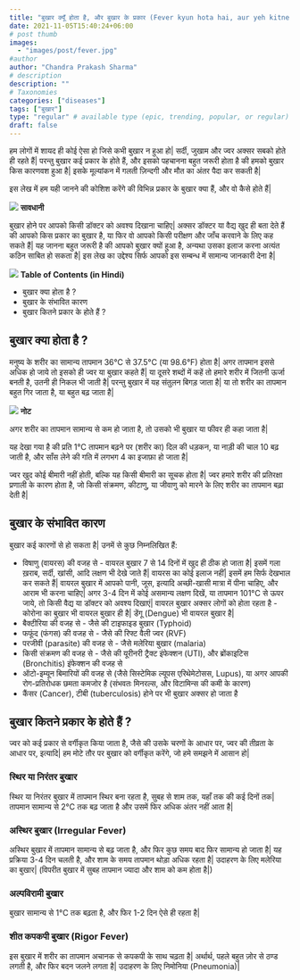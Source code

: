 ```yaml
---
title: "बुखार क्यूँ होता है, और बुखार के प्रकार (Fever kyun hota hai, aur yeh kitne prakar ka hota hai?)"
date: 2021-11-05T15:40:24+06:00
# post thumb
images:
  - "images/post/fever.jpg"
#author
author: "Chandra Prakash Sharma"
# description
description: ""
# Taxonomies
categories: ["diseases"]
tags: ["बुखार"]
type: "regular" # available type (epic, trending, popular, or regular)
draft: false
---
```


हम लोगों में शायद ही कोई ऐसा हो जिसे कभी बुखार न हुआ हो| सर्दी, जुखाम और ज्वर अक्सर सबको होते ही रहते हैं| परन्तु बुखार कई प्रकार के होते हैं, और इसको पहचानना बहुत जरूरी होता है की हमको बुखार किस कारणवश हुआ है| इसके मूल्यांकन में गलती ज़िन्दगी और मौत का अंतर पैदा कर सकती है| 

इस लेख में हम यही जानने की कोशिश करेंगे की विभिन्न प्रकार के बुखार क्या हैं, और वो कैसे होते हैं| 

<div class="danger-mak">
  <img src="../../../images/warning.png">
  <b>सावधानी</b><br>

बुखार होने पर आपको किसी डॉक्टर को अवश्य दिखाना चाहिए| अक्सर डॉक्टर या वैद्य खुद ही बता देते हैं की आपको किस प्रकार का बुखार है, या फिर वो आपको किसी परीक्षण और जाँच करवाने के लिए कह सकते हैं| यह जानना बहुत जरूरी है की आपको बुखार क्यों हुआ है, अन्यथा उसका इलाज करना अत्यंत कठिन साबित हो सकता है|  इस लेख का उद्देश्य सिर्फ आपको इस सम्बन्ध में सामान्य जानकारी देना है| 
</div>

<div class="toc-mak">
<img src="../../../images/pencil.png">
<b>Table of Contents (in Hindi)</b>
<ul>
<li>बुखार क्या होता है ?</li>
<li>बुखार के संभावित कारण</li>
<li>बुखार कितने प्रकार के होते हैं ?</li>
</ul>
</div>

## बुखार क्या होता है ?

मनुष्य के शरीर का सामान्य तापमान 36°C से 37.5°C (या 98.6°F) होता है|  अगर तापमान इससे अधिक हो जाये तो इसको ही ज्वर या बुखार कहते हैं| या दूसरे शब्दों में कहें तो हमारे शरीर में जितनी ऊर्जा बनती है, उतनी ही निकल भी जाती है| परन्तु बुखार में यह संतुलन बिगड़ जाता है| या तो शरीर का तापमान बहुत गिर जाता है, या बहुत बढ़ जाता है| 

<div class="toc-mak">
  <img src="../../../images/pencil.png">
  <b>नोट</b><br>

अगर शरीर का तापमान सामान्य से कम हो जाता है, तो उसको भी बुखार या फीवर ही कहा जाता है| 
</div>

यह देखा गया है की प्रति 1°C तापमान बढ़ने पर (शरीर का) दिल की धड़कन, या नाड़ी की चाल 10 बढ़ जाती  है, और साँस लेने की गति में लगभग 4 का इजाफ़ा हो जाता है| 

ज्वर खुद कोई बीमारी नहीं होती, बल्कि यह किसी बीमारी का सूचक होता है| ज्वर हमारे शरीर की प्रतिरक्षा प्रणाली के कारण होता है, जो किसी संक्रमण, कीटाणु, या जीवाणु को मारने के लिए शरीर का तापमान बढ़ा देती है| 


## बुखार के संभावित कारण 

बुखार कई कारणों से हो सकता है| उनमें से कुछ निम्नलिखित हैं:

* विषाणु (वायरस) की वजह से - वायरल बुखार 7 से 14 दिनों में खुद ही ठीक हो जाता है| इसमें गला ख़राब, सर्दी, खांसी, आदि लक्षण भी देखे जाते हैं| वायरस का कोई इलाज नहीं| इसमें हम सिर्फ देखभाल कर सकते हैं| वायरल बुखार में आपको पानी, जूस, इत्यादि अच्छी-खासी मात्रा में पीना चाहिए, और आराम भी करना चाहिए| अगर 3-4 दिन में कोई असमान्य लक्षण दिखें, या तापमान 101°C से ऊपर जाये, तो किसी वैद्य या डॉक्टर को अवश्य दिखाएं| वायरल बुखार अक्सर लोगों को होता रहता है - कोरोना का बुखार भी वायरल बुखार ही है|  डेंगू (Dengue) भी वायरल बुखार है| 
* बैक्टीरिया की वजह से - जैसे की टाइफाइड बुखार (Typhoid) 
* फफूंद (फंगस) की वजह से - जैसे की रिफ्ट वैली ज्वर (RVF)
* परजीवी (parasite) की वजह से - जैसे मलेरिया बुखार (malaria) 
* किसी संक्रमण की वजह से  - जैसे की यूरीनरी ट्रैक्ट इंफेक्शन (UTI), और ब्रोंकाइटिस (Bronchitis) इंफेक्शन की वजह से
* ऑटो-इम्यून बिमारियों की वजह से (जैसे सिस्टेमिक ल्यूपस एरिथेमेटोसस, Lupus), या अगर आपकी रोग-प्रतिरोधक छमता कमजोर है (संभवतः मिनरल्स, और विटामिन्स की कमी के कारण)
* कैंसर (Cancer), टीबी (tuberculosis)  होने पर भी बुखार अक्सर हो जाता है 


## बुखार कितने प्रकार के होते हैं ?

ज्वर को कई प्रकार से वर्गीकृत किया जाता है, जैसे की उसके चरणों के आधार पर, ज्वर की तीव्रता के आधार पर, इत्यादि| हम मोटे तौर पर बुखार को वर्गीकृत करेंगे, जो हमे समझने में आसान हो| 

### स्थिर या निरंतर बुखार 

स्थिर या निरंतर बुखार में तापमान स्थिर बना रहता है, सुबह से शाम तक, यहाँ तक की कई दिनों तक| तापमान सामान्य से 2°C तक बढ़ जाता है और उसमें फिर अधिक अंतर नहीं आता है| 

### अस्थिर बुखार (Irregular Fever)

अस्थिर बुखार में तापमान सामान्य से बढ़ जाता है, और फिर कुछ समय बाद फिर सामान्य हो जाता है| यह प्रक्रिया 3-4 दिन चलती है, और शाम के समय तापमान थोड़ा अधिक रहता है| उदाहरण के लिए मलेरिया का बुखार| (विपरीत बुखार में सुबह तापमान ज्यादा और शाम को कम होता है|)

### अल्पविरामी बुखार 

बुखार सामान्य से 1°C तक बढ़ता है, और फिर 1-2 दिन ऐसे ही रहता है| 

### शीत कपकपी बुखार (Rigor Fever)

इस बुखार में शरीर का तापमान अचानक से कपकपी के साथ चढ़ता है| अर्थार्थ, पहले बहुत ज़ोर से ठण्ड लगती है, और फिर बदन जलने लगता है| उदाहरण के लिए निमोनिया (Pneumonia)| 
